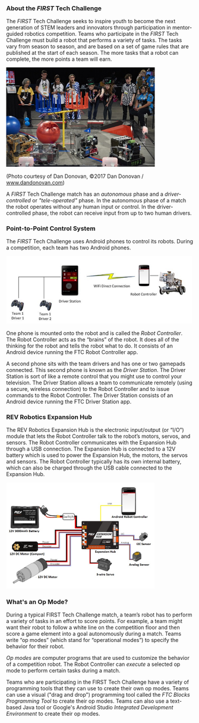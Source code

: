 ### About the _FIRST_ Tech Challenge
The _FIRST_ Tech Challenge seeks to inspire youth to become the next generation of STEM leaders and innovators through participation in mentor-guided robotics competition.  Teams who participate in the _FIRST_ Tech Challenge must build a robot that performs a variety of tasks.  The tasks vary from season to season, and are based on a set of game rules that are published at the start of each season. The more tasks that a robot can complete, the more points a team will earn.

<img src="https://github.com/FIRST-Tech-Challenge/WikiSupport/blob/master/ftc_app/images/HoustonMatchPlay.jpg" alt="Houston 2017 Match" width="400">

(Photo courtesy of Dan Donovan, ©2017 Dan Donovan / www.dandonovan.com)

A _FIRST_ Tech Challenge match has an _autonomous_ phase and a _driver-controlled_ or _"tele-operated"_ phase.  In the autonomous phase of a match the robot operates without any human input or control.  In the driver-controlled phase, the robot can receive input from up to two human drivers.

### Point-to-Point Control System
The _FIRST_ Tech Challenge uses Android phones to control its robots.  During a competition, each team has two Android phones.  

<img src="https://github.com/FIRST-Tech-Challenge/WikiSupport/blob/master/ftc_app/images/PointToPointControl.jpg" alt="Point-to-Point" width="500">

One phone is mounted onto the robot and is called the _Robot Controller_.  The Robot Controller acts as the “brains” of the robot.  It does all of the thinking for the robot and tells the robot what to do. It consists of an Android device running the FTC Robot Controller app.

A second phone sits with the team drivers and has one or two gamepads connected.  This second phone is known as the _Driver Station_.  The Driver Station is sort of like a remote control that you might use to control your television.  The Driver Station allows a team to communicate remotely (using a secure, wireless connection) to the Robot Controller and to issue commands to the Robot Controller.  The Driver Station  consists of an Android device running the FTC Driver Station app.

### REV Robotics Expansion Hub
The REV Robotics Expansion Hub is the electronic input/output (or “I/O”) module that lets the Robot Controller talk to the robot’s motors, servos, and sensors.  The Robot Controller communicates with the Expansion Hub through a USB connection.  The Expansion Hub is connected to a 12V battery which is used to power the Expansion Hub, the motors, the servos and sensors.  The Robot Controller typically has its own internal battery, which can also be charged through the USB cable connected to the Expansion Hub.

<img src="https://github.com/FIRST-Tech-Challenge/WikiSupport/blob/master/ftc_app/images/REVExpansionHubLayout.jpg" alt="Expansion Hub Layout" width="400">

### What's an Op Mode?

During a typical FIRST Tech Challenge match, a team’s robot has to perform a variety of tasks in an effort to score points.  For example, a team might want their robot to follow a white line on the competition floor and then score a game element into a goal autonomously during a match.  Teams write “op modes” (which stand for “operational modes”) to specify the behavior for their robot.

_Op modes_ are computer programs that are used to customize the behavior of a competition robot.  The Robot Controller can _execute_ a selected op mode to perform certain tasks during a match.

Teams who are participating in the FIRST Tech Challenge have a variety of programming tools that they can use to create their own op modes.  Teams can use a visual ("drag and drop") programming tool called the _FTC Blocks Programming Tool_ to create their op modes.  Teams can also use a text-based Java tool or Google's Android Studio _Integrated Development Environment_ to create their op modes. 